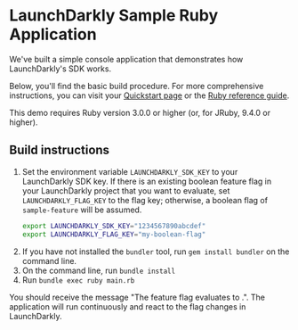 # LaunchDarkly Sample Ruby Application

We've built a simple console application that demonstrates how LaunchDarkly's SDK works.

Below, you'll find the basic build procedure. For more comprehensive instructions, you can visit your [Quickstart page](https://app.launchdarkly.com/quickstart#/) or the [Ruby reference guide](https://docs.launchdarkly.com/sdk/server-side/ruby).

This demo requires Ruby version 3.0.0 or higher (or, for JRuby, 9.4.0 or higher).

## Build instructions

1. Set the environment variable `LAUNCHDARKLY_SDK_KEY` to your LaunchDarkly SDK key. If there is an existing boolean feature flag in your LaunchDarkly project that you want to evaluate, set `LAUNCHDARKLY_FLAG_KEY` to the flag key; otherwise, a boolean flag of `sample-feature` will be assumed.
    ```bash
    export LAUNCHDARKLY_SDK_KEY="1234567890abcdef"
    export LAUNCHDARKLY_FLAG_KEY="my-boolean-flag"
    ```
1. If you have not installed the `bundler` tool, run `gem install bundler` on the command line.
1. On the command line, run `bundle install`
1. Run `bundle exec ruby main.rb`

You should receive the message "The <flagKey> feature flag evaluates to <flagValue>.". The application will run continuously and react to the flag changes in LaunchDarkly.
